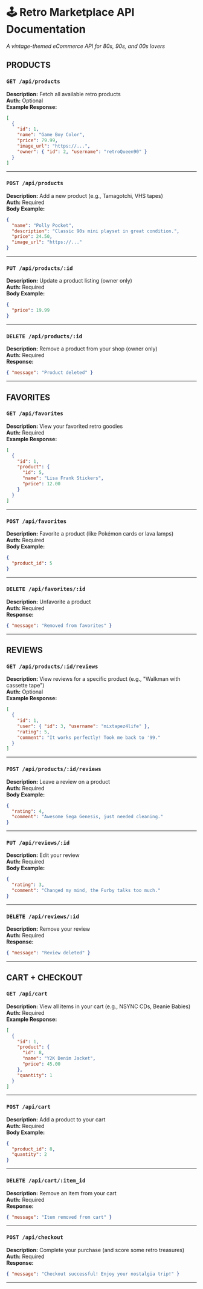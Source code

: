 
# 🕹️ Retro Marketplace API Documentation  
_A vintage-themed eCommerce API for 80s, 90s, and 00s lovers_

## PRODUCTS

### `GET /api/products`
**Description:** Fetch all available retro products  
**Auth:** Optional  
**Example Response:**
```json
[
  {
    "id": 1,
    "name": "Game Boy Color",
    "price": 79.99,
    "image_url": "https://...",
    "owner": { "id": 2, "username": "retroQueen90" }
  }
]
```

---

### `POST /api/products`
**Description:** Add a new product (e.g., Tamagotchi, VHS tapes)  
**Auth:** Required  
**Body Example:**
```json
{
  "name": "Polly Pocket",
  "description": "Classic 90s mini playset in great condition.",
  "price": 24.50,
  "image_url": "https://..."
}
```

---

### `PUT /api/products/:id`
**Description:** Update a product listing (owner only)  
**Auth:** Required  
**Body Example:**
```json
{
  "price": 19.99
}
```

---

### `DELETE /api/products/:id`
**Description:** Remove a product from your shop (owner only)  
**Auth:** Required  
**Response:**
```json
{ "message": "Product deleted" }
```

---

## FAVORITES

### `GET /api/favorites`
**Description:** View your favorited retro goodies  
**Auth:** Required  
**Example Response:**
```json
[
  {
    "id": 1,
    "product": {
      "id": 5,
      "name": "Lisa Frank Stickers",
      "price": 12.00
    }
  }
]
```

---

### `POST /api/favorites`
**Description:** Favorite a product (like Pokémon cards or lava lamps)  
**Auth:** Required  
**Body Example:**
```json
{
  "product_id": 5
}
```

---

### `DELETE /api/favorites/:id`
**Description:** Unfavorite a product  
**Auth:** Required  
**Response:**
```json
{ "message": "Removed from favorites" }
```

---

## REVIEWS

### `GET /api/products/:id/reviews`
**Description:** View reviews for a specific product (e.g., "Walkman with cassette tape")  
**Auth:** Optional  
**Example Response:**
```json
[
  {
    "id": 1,
    "user": { "id": 3, "username": "mixtapez4life" },
    "rating": 5,
    "comment": "It works perfectly! Took me back to '99."
  }
]
```

---

### `POST /api/products/:id/reviews`
**Description:** Leave a review on a product  
**Auth:** Required  
**Body Example:**
```json
{
  "rating": 4,
  "comment": "Awesome Sega Genesis, just needed cleaning."
}
```

---

### `PUT /api/reviews/:id`
**Description:** Edit your review  
**Auth:** Required  
**Body Example:**
```json
{
  "rating": 3,
  "comment": "Changed my mind, the Furby talks too much."
}
```

---

### `DELETE /api/reviews/:id`
**Description:** Remove your review  
**Auth:** Required  
**Response:**
```json
{ "message": "Review deleted" }
```

---

## CART + CHECKOUT

### `GET /api/cart`
**Description:** View all items in your cart (e.g., NSYNC CDs, Beanie Babies)  
**Auth:** Required  
**Example Response:**
```json
[
  {
    "id": 1,
    "product": {
      "id": 8,
      "name": "Y2K Denim Jacket",
      "price": 45.00
    },
    "quantity": 1
  }
]
```

---

### `POST /api/cart`
**Description:** Add a product to your cart  
**Auth:** Required  
**Body Example:**
```json
{
  "product_id": 8,
  "quantity": 2
}
```

---

### `DELETE /api/cart/:item_id`
**Description:** Remove an item from your cart  
**Auth:** Required  
**Response:**
```json
{ "message": "Item removed from cart" }
```

---

### `POST /api/checkout`
**Description:** Complete your purchase (and score some retro treasures)  
**Auth:** Required  
**Response:**
```json
{ "message": "Checkout successful! Enjoy your nostalgia trip!" }
```

---
